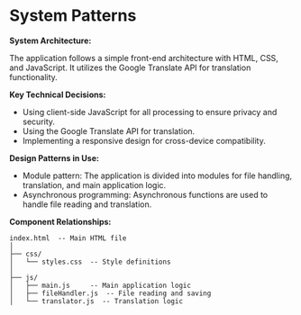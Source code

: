 # System Patterns

**System Architecture:**

The application follows a simple front-end architecture with HTML, CSS, and JavaScript. It utilizes the Google Translate API for translation functionality.

**Key Technical Decisions:**

*   Using client-side JavaScript for all processing to ensure privacy and security.
*   Using the Google Translate API for translation.
*   Implementing a responsive design for cross-device compatibility.

**Design Patterns in Use:**

*   Module pattern: The application is divided into modules for file handling, translation, and main application logic.
*   Asynchronous programming: Asynchronous functions are used to handle file reading and translation.

**Component Relationships:**

```
index.html  -- Main HTML file
│
├── css/
│   └── styles.css  -- Style definitions
│
├── js/
│   ├── main.js     -- Main application logic
│   ├── fileHandler.js  -- File reading and saving
│   └── translator.js  -- Translation logic
